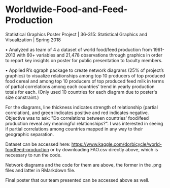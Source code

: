 # Worldwide-Food-and-Feed-Production
Statistical Graphics Poster Project | 36-315: Statistical Graphics and Visualization | Spring 2018

•	Analyzed as team of 4 a dataset of world food/feed production from 1961-2013 with 60+ variables and 21,478 observations through graphics in order to report key insights on poster for public presentation to faculty members. 

•	Applied R’s qgraph package to create network diagrams (25% of project’s graphics) to visualize relationships among top 10 producers of top produced food cereal and among top 10 producers of top produced feed milk in terms of partial correlations among each countries’ trend in yearly production totals for each. (Only used 10 countries for each diagram due to poster's size constraint.) 

For the diagrams, line thickness indicates strength of relationship (partial correlation), and green indicates positive and red indicates negative.
Objective was to ask: "Do correlations between countries' food/feed production reveal any meaningful relationships?". I was interested in seeing if partial correlations among countries mapped in any way to their geographic separation.


Dataset can be accessed here: https://www.kaggle.com/dorbicycle/world-foodfeed-production or by downloading FAO.csv directly above, which is necessary to run the code.

Network diagrams and the code for them are above, the former in the .png files and latter in RMarkdown file.

Final poster that our team presented can be accessed above as well.

